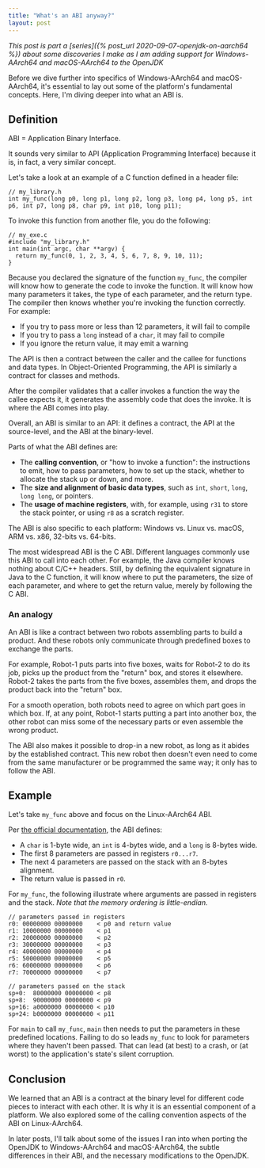 ```yaml
---
title: "What's an ABI anyway?"
layout: post
---
```


_This post is part a [series]({% post_url 2020-09-07-openjdk-on-aarch64 %}) about some discoveries I make as I am adding support for Windows-AArch64 and macOS-AArch64 to the OpenJDK_

Before we dive further into specifics of Windows-AArch64 and macOS-AArch64, it's essential to lay out some of the platform's fundamental concepts. Here, I'm diving deeper into what an ABI is.

## Definition

ABI = Application Binary Interface.

It sounds very similar to API (Application Programming Interface) because it is, in fact, a very similar concept.

Let's take a look at an example of a C function defined in a header file:

```
// my_library.h
int my_func(long p0, long p1, long p2, long p3, long p4, long p5, int p6, int p7, long p8, char p9, int p10, long p11);
```

To invoke this function from another file, you do the following:

```
// my_exe.c
#include "my_library.h"
int main(int argc, char **argv) {
  return my_func(0, 1, 2, 3, 4, 5, 6, 7, 8, 9, 10, 11);
}
```

Because you declared the signature of the function `my_func`, the compiler will know how to generate the code to invoke the function. It will know how many parameters it takes, the type of each parameter, and the return type. The compiler then knows whether you're invoking the function correctly. For example:
- If you try to pass more or less than 12 parameters, it will fail to compile
- If you try to pass a `long` instead of a `char`, it may fail to compile
- If you ignore the return value, it may emit a warning

The API is then a contract between the caller and the callee for functions and data types. In Object-Oriented Programming, the API is similarly a contract for classes and methods.

After the compiler validates that a caller invokes a function the way the callee expects it, it generates the assembly code that does the invoke. It is where the ABI comes into play.

Overall, an ABI is similar to an API: it defines a contract, the API at the source-level, and the ABI at the binary-level.

Parts of what the ABI defines are:
- The **calling convention**, or "how to invoke a function": the instructions to emit, how to pass parameters, how to set up the stack, whether to allocate the stack up or down, and more.
- The **size and alignment of basic data types**, such as `int`, `short`, `long`, `long long`, or pointers.
- The **usage of machine registers**, with, for example, using `r31` to store the stack pointer, or using `r8` as a scratch register.

The ABI is also specific to each platform: Windows vs. Linux vs. macOS, ARM vs. x86, 32-bits vs. 64-bits.

The most widespread ABI is the C ABI. Different languages commonly use this ABI to call into each other. For example, the Java compiler knows nothing about C/C++ headers. Still, by defining the equivalent signature in Java to the C function, it will know where to put the parameters, the size of each parameter, and where to get the return value, merely by following the C ABI.

### An analogy

An ABI is like a contract between two robots assembling parts to build a product. And these robots only communicate through predefined boxes to exchange the parts.

For example, Robot-1 puts parts into five boxes, waits for Robot-2 to do its job, picks up the product from the "return" box, and stores it elsewhere. Robot-2 takes the parts from the five boxes, assembles them, and drops the product back into the "return" box.

For a smooth operation, both robots need to agree on which part goes in which box. If, at any point, Robot-1 starts putting a part into another box, the other robot can miss some of the necessary parts or even assemble the wrong product.

The ABI also makes it possible to drop-in a new robot, as long as it abides by the established contract. This new robot then doesn't even need to come from the same manufacturer or be programmed the same way; it only has to follow the ABI.

## Example

Let's take `my_func` above and focus on the Linux-AArch64 ABI.

Per [the official documentation](https://developer.arm.com/documentation/ihi0055/b/), the ABI defines:
 - A `char` is 1-byte wide, an `int` is 4-bytes wide, and a `long` is 8-bytes wide.
 - The first 8 parameters are passed in registers `r0...r7`.
 - The next 4 parameters are passed on the stack with an 8-bytes alignment.
 - The return value is passed in `r0`.

For `my_func`, the following illustrate where arguments are passed in registers and the stack. _Note that the memory ordering is little-endian._

```
// parameters passed in registers
r0: 00000000 00000000    < p0 and return value
r1: 10000000 00000000    < p1
r2: 20000000 00000000    < p2
r3: 30000000 00000000    < p3
r4: 40000000 00000000    < p4
r5: 50000000 00000000    < p5
r6: 60000000 00000000    < p6
r7: 70000000 00000000    < p7

// parameters passed on the stack
sp+0:  80000000 00000000 < p8
sp+8:  90000000 00000000 < p9
sp+16: a0000000 00000000 < p10
sp+24: b0000000 00000000 < p11
```

For `main` to call `my_func`, `main` then needs to put the parameters in these predefined locations. Failing to do so leads `my_func` to look for parameters where they haven't been passed. That can lead (at best) to a crash, or (at worst) to the application's state's silent corruption.

## Conclusion

We learned that an ABI is a contract at the binary level for different code pieces to interact with each other. It is why it is an essential component of a platform. We also explored some of the calling convention aspects of the ABI on Linux-AArch64.

In later posts, I'll talk about some of the issues I ran into when porting the OpenJDK to Windows-AArch64 and macOS-AArch64, the subtle differences in their ABI, and the necessary modifications to the OpenJDK.
